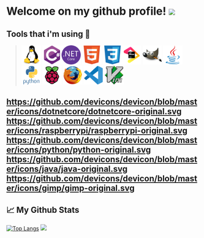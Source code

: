 # Welcome on my github profile! <img src="https://raw.githubusercontent.com/MartinHeinz/MartinHeinz/master/wave.gif" width="30px">

## Tools that i'm using 🧰
 
> <img src="https://raw.githubusercontent.com/devicons/devicon/master/icons/linux/linux-original.svg" alt="Linux Penguin" width="50" height="50"/> <img
src="https://github.com/devicons/devicon/blob/master/icons/csharp/csharp-original.svg" alt="Csharp" width="50" height="50"/><img src="https://github.com/devicons/devicon/blob/master/icons/dotnetcore/dotnetcore-original.svg" alt="Dotnet core" width="50" height="50"/> <img src="https://github.com/devicons/devicon/blob/master/icons/html5/html5-original.svg" alt="html5" width="50" height="50"/> <img src="https://github.com/devicons/devicon/blob/master/icons/css3/css3-original.svg" alt="css3" width="50" height="50"/><img
src="https://github.com/devicons/devicon/blob/master/icons/jetbrains/jetbrains-original.svg" alt="Jetbrains" width="50" height="50"/> <img
src="https://github.com/devicons/devicon/blob/master/icons/gimp/gimp-original.svg" alt="Gimp" width="50" height="50"/> <img
src="https://github.com/devicons/devicon/blob/master/icons/java/java-original.svg" alt="Java" width="50" height="50"/> <img
src="https://github.com/devicons/devicon/blob/master/icons/python/python-original-wordmark.svg" alt="Python" width="50" height="50"/> <img
src="https://github.com/devicons/devicon/blob/master/icons/raspberrypi/raspberrypi-original.svg" alt="Raspberry pi" width="50" height="50"/> <img
src="https://github.com/devicons/devicon/blob/master/icons/firefox/firefox-original.svg" alt="Firefox" width="50" height="50"/> <img
src="https://github.com/devicons/devicon/blob/master/icons/vscode/vscode-original.svg" alt="vs code" width="50" height="50"/> <img
src="https://github.com/devicons/devicon/blob/master/icons/vim/vim-original.svg" alt="vim" width="50" height="50"/>


https://github.com/devicons/devicon/blob/master/icons/dotnetcore/dotnetcore-original.svg
https://github.com/devicons/devicon/blob/master/icons/raspberrypi/raspberrypi-original.svg
https://github.com/devicons/devicon/blob/master/icons/python/python-original.svg
https://github.com/devicons/devicon/blob/master/icons/java/java-original.svg
https://github.com/devicons/devicon/blob/master/icons/gimp/gimp-original.svg
---

## 📈 My Github Stats

[![Top Langs](https://github-readme-stats.vercel.app/api/top-langs/?username=Lepkazielona&layout=compact)](https://github.com/anuraghazra/github-readme-stats)  ![](https://komarev.com/ghpvc/?username=Lepkazielona)
